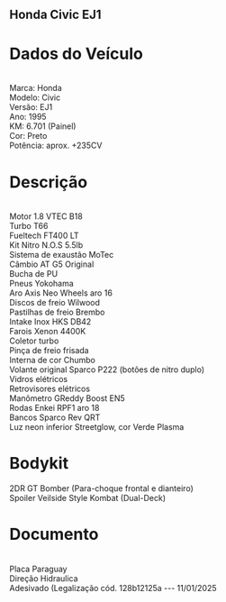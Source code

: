 ## Honda Civic EJ1
<h1>Dados do Veículo</h1>
<br>
Marca: Honda
<br>
Modelo: Civic
<br>
Versão: EJ1
<br>
Ano: 1995
<br>
KM: 6.701 (Painel)
<br>
Cor: Preto
<br>
Potência: aprox. +235CV

<h1>Descrição</h1>
<br>
Motor 1.8 VTEC B18
<br>
Turbo T66
<br>
Fueltech FT400 LT
<br>
Kit Nitro N.O.S 5.5lb
<br>
Sistema de exaustão MoTec
<br>
Câmbio AT G5 Original
<br>
Bucha de PU
<br>
Pneus Yokohama
<br>
Aro Axis Neo Wheels aro 16
<br>
Discos de freio Wilwood
<br>
Pastilhas de freio Brembo
<br>
Intake Inox HKS DB42
<br>
Farois Xenon 4400K
<br>
Coletor turbo
<br>
Pinça de freio frisada
<br>
Interna de cor Chumbo
<br>
Volante original Sparco P222 (botôes de nitro duplo)
<br>
Vidros elétricos
<br>
Retrovisores elétricos
<br>
Manômetro GReddy Boost EN5
<br>
Rodas Enkei RPF1 aro 18
<br>
Bancos Sparco Rev QRT
<br>
Luz neon inferior Streetglow, cor Verde Plasma

<h1>Bodykit</h1>

2DR GT Bomber (Para-choque frontal e dianteiro)
<br>
Spoiler Veilside Style Kombat (Dual-Deck)

<h1>Documento</h1>
<br>
Placa Paraguay
<br>
Direção Hidraulica
<br>
Adesivado (Legalização cód. 128b12125a --- 11/01/2025
